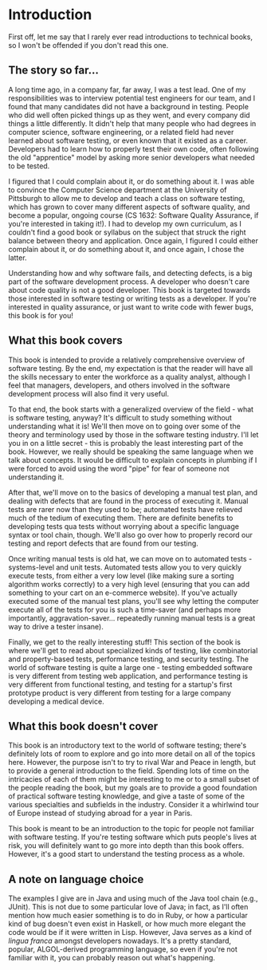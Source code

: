 # Introduction

First off, let me say that I rarely ever read introductions to technical books, so I won't be offended if you don't read this one.

## The story so far...

A long time ago, in a company far, far away, I was a test lead.  One of my responsibilities was to interview potential test engineers for our team, and I found that many candidates did not have a background in testing.  People who did well often picked things up as they went, and every company did things a little differently.  It didn't help that many people who had degrees in computer science, software engineering, or a related field had never learned about software testing, or even known that it existed as a career.  Developers had to learn how to properly test their own code, often following the old "apprentice" model by asking more senior developers what needed to be tested.

I figured that I could complain about it, or do something about it.  I was able to convince the Computer Science department at the University of Pittsburgh to allow me to develop and teach a class on software testing, which has grown to cover many different aspects of software quality, and become a popular, ongoing course (CS 1632: Software Quality Assurance, if you're interested in taking it!).  I had to develop my own curriculum, as I couldn't find a good book or syllabus on the subject that struck the right balance between theory and application.  Once again, I figured I could either complain about it, or do something about it, and once again, I chose the latter.

Understanding how and why software fails, and detecting defects, is a big part of the software development process.  A developer who doesn't care about code quality is not a good developer.  This book is targeted towards those interested in software testing or writing tests as a developer.  If you're interested in quality assurance, or just want to write code with fewer bugs, this book is for you!

## What this book covers

This book is intended to provide a relatively comprehensive overview of software testing.  By the end, my expectation is that the reader will have all the skills necessary to enter the workforce as a quality analyst, although I feel that managers, developers, and others involved in the software development process will also find it very useful.

To that end, the book starts with a generalized overview of the field - what is software testing, anyway?  It's difficult to study something without understanding what it is!  We'll then move on to going over some of the theory and terminology used by those in the software testing industry.  I'll let you in on a little secret - this is probably the least interesting part of the book.  However, we really should be speaking the same language when we talk about concepts.  It would be difficult to explain concepts in plumbing if I were forced to avoid using the word "pipe" for fear of someone not understanding it.

After that, we'll move on to the basics of developing a manual test plan, and dealing with defects that are found in the process of executing it.  Manual tests are rarer now than they used to be; automated tests have relieved much of the tedium of executing them.  There are definite benefits to developing tests qua tests without worrying about a specific language syntax or tool chain, though.  We'll also go over how to properly record our testing and report defects that are found from our testing.

Once writing manual tests is old hat, we can move on to automated tests - systems-level and unit tests.  Automated tests allow you to very quickly execute tests, from either a very low level (like making sure a sorting algorithm works correctly) to a very high level (ensuring that you can add something to your cart on an e-commerce website).  If you've actually executed some of the manual test plans, you'll see why letting the computer execute all of the tests for you is such a time-saver (and perhaps more importantly, aggravation-saver... repeatedly running manual tests is a great way to drive a tester insane).

Finally, we get to the really interesting stuff!  This section of the book is where we'll get to read about specialized kinds of testing, like combinatorial and property-based tests, performance testing, and security testing.  The world of software testing is quite a large one - testing embedded software is very different from testing web application, and performance testing is very different from functional testing, and testing for a startup's first prototype product is very different from testing for a large company developing a medical device.

## What this book doesn't cover

This book is an introductory text to the world of software testing; there's definitely lots of room to explore and go into more detail on all of the topics here.  However, the purpose isn't to try to rival War and Peace in length, but to provide a general introduction to the field.  Spending lots of time on the intricacies of each of them might be interesting to me or to a small subset of the people reading the book, but my goals are to provide a good foundation of practical software testing knowledge, and give a taste of some of the various specialties and subfields in the industry.  Consider it a whirlwind tour of Europe instead of studying abroad for a year in Paris.

This book is meant to be an introduction to the topic for people not familiar with software testing.  If you're testing software which puts people's lives at risk, you will definitely want to go more into depth than this book offers.  However, it's a good start to understand the testing process as a whole.

## A note on language choice

The examples I give are in Java and using much of the Java tool chain (e.g., JUnit).  This is not due to some particular love of Java; in fact, as I'll often mention how much easier something is to do in Ruby, or how a particular kind of bug doesn't even exist in Haskell, or how much more elegant the code would be if it were written in Lisp.  However, Java serves as a kind of _lingua franca_ amongst developers nowadays.  It's a pretty standard, popular, ALGOL-derived programming language, so even if you're not familiar with it, you can probably reason out what's happening. 
